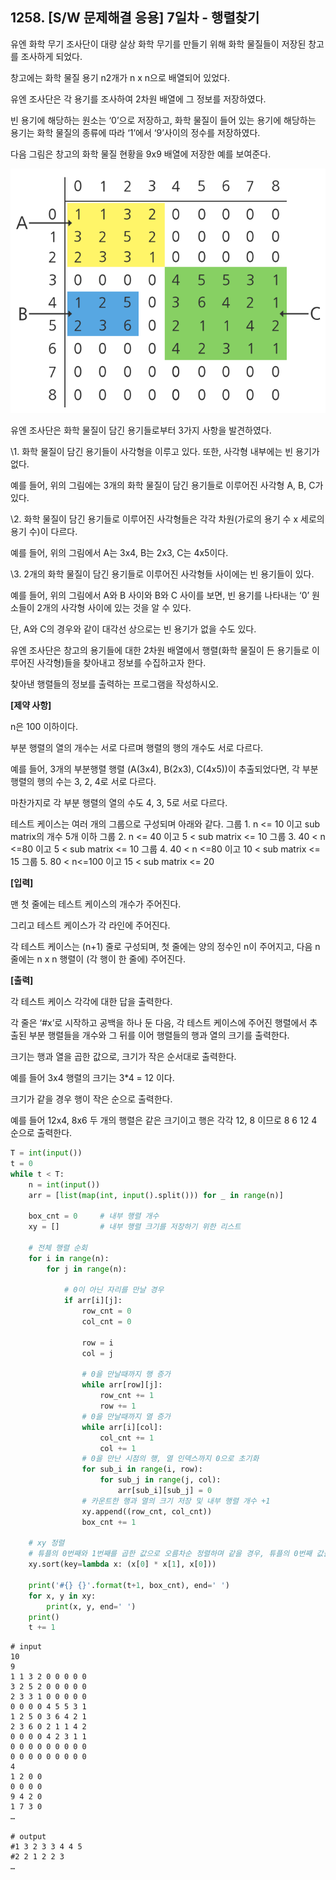 ## 1258. [S/W 문제해결 응용] 7일차 - 행렬찾기

유엔 화학 무기 조사단이 대량 살상 화학 무기를 만들기 위해 화학 물질들이 저장된 창고를 조사하게 되었다.

창고에는 화학 물질 용기 n2개가 n x n으로 배열되어 있었다.

유엔 조사단은 각 용기를 조사하여 2차원 배열에 그 정보를 저장하였다.

빈 용기에 해당하는 원소는 ‘0’으로 저장하고, 화학 물질이 들어 있는 용기에 해당하는 용기는 화학 물질의 종류에 따라 ‘1’에서 ‘9’사이의 정수를 저장하였다.

다음 그림은 창고의 화학 물질 현황을 9x9 배열에 저장한 예를 보여준다.


![img](D4.assets/행렬찾기.jpg)


유엔 조사단은 화학 물질이 담긴 용기들로부터 3가지 사항을 발견하였다.

\1. 화학 물질이 담긴 용기들이 사각형을 이루고 있다. 또한, 사각형 내부에는 빈 용기가 없다.

예를 들어, 위의 그림에는 3개의 화학 물질이 담긴 용기들로 이루어진 사각형 A, B, C가 있다.

\2. 화학 물질이 담긴 용기들로 이루어진 사각형들은 각각 차원(가로의 용기 수 x 세로의 용기 수)이 다르다.

예를 들어, 위의 그림에서 A는 3x4, B는 2x3, C는 4x5이다.

\3. 2개의 화학 물질이 담긴 용기들로 이루어진 사각형들 사이에는 빈 용기들이 있다.

예를 들어, 위의 그림에서 A와 B 사이와 B와 C 사이를 보면, 빈 용기를 나타내는 ‘0’ 원소들이 2개의 사각형 사이에 있는 것을 알 수 있다.

단, A와 C의 경우와 같이 대각선 상으로는 빈 용기가 없을 수도 있다.

유엔 조사단은 창고의 용기들에 대한 2차원 배열에서 행렬(화학 물질이 든 용기들로 이루어진 사각형)들을 찾아내고 정보를 수집하고자 한다.

찾아낸 행렬들의 정보를 출력하는 프로그램을 작성하시오.

**[제약 사항]**

n은 100 이하이다.

부분 행렬의 열의 개수는 서로 다르며 행렬의 행의 개수도 서로 다르다.

예를 들어, 3개의 부분행렬 행렬 (A(3x4), B(2x3), C(4x5))이 추출되었다면, 각 부분 행렬의 행의 수는 3, 2, 4로 서로 다르다.

마찬가지로 각 부분 행렬의 열의 수도 4, 3, 5로 서로 다르다.

테스트 케이스는 여러 개의 그룹으로 구성되며 아래와 같다.
그룹 1. n <= 10 이고 sub matrix의 개수 5개 이하
그룹 2. n <= 40 이고 5 < sub matrix <= 10
그룹 3. 40 < n <=80 이고 5 < sub matrix <= 10
그룹 4. 40 < n <=80 이고 10 < sub matrix <= 15
그룹 5. 80 < n<=100 이고 15 < sub matrix <= 20

**[입력]**

맨 첫 줄에는 테스트 케이스의 개수가 주어진다.

그리고 테스트 케이스가 각 라인에 주어진다.

각 테스트 케이스는 (n+1) 줄로 구성되며, 첫 줄에는 양의 정수인 n이 주어지고, 다음 n줄에는 n x n 행렬이 (각 행이 한 줄에) 주어진다.

**[출력]**

각 테스트 케이스 각각에 대한 답을 출력한다.

각 줄은 ‘#x’로 시작하고 공백을 하나 둔 다음, 각 테스트 케이스에 주어진 행렬에서 추출된 부분 행렬들을 개수와 그 뒤를 이어 행렬들의 행과 열의 크기를 출력한다.

크기는 행과 열을 곱한 값으로, 크기가 작은 순서대로 출력한다.

예를 들어 3x4 행렬의 크기는 3*4 = 12 이다.

크기가 같을 경우 행이 작은 순으로 출력한다.

예를 들어 12x4, 8x6 두 개의 행렬은 같은 크기이고 행은 각각 12, 8 이므로 8 6 12 4 순으로 출력한다.



```python
T = int(input())
t = 0
while t < T:
    n = int(input())
    arr = [list(map(int, input().split())) for _ in range(n)]

    box_cnt = 0     # 내부 행렬 개수
    xy = []         # 내부 행렬 크기를 저장하기 위한 리스트
    
    # 전체 행렬 순회
    for i in range(n):
        for j in range(n):
            
            # 0이 아닌 자리를 만날 경우
            if arr[i][j]:
                row_cnt = 0
                col_cnt = 0

                row = i
                col = j
                
                # 0을 만날때까지 행 증가
                while arr[row][j]:
                    row_cnt += 1
                    row += 1
                # 0을 만날때까지 열 증가
                while arr[i][col]:
                    col_cnt += 1
                    col += 1
                # 0을 만난 시점의 행, 열 인덱스까지 0으로 초기화
                for sub_i in range(i, row):
                    for sub_j in range(j, col):
                        arr[sub_i][sub_j] = 0
                # 카운트한 행과 열의 크기 저장 및 내부 행렬 개수 +1
                xy.append((row_cnt, col_cnt))
                box_cnt += 1
    
    # xy 정렬
    # 튜플의 0번째와 1번째를 곱한 값으로 오름차순 정렬하며 같을 경우, 튜플의 0번째 값을 오름차순으로 정렬
    xy.sort(key=lambda x: (x[0] * x[1], x[0]))  

    print('#{} {}'.format(t+1, box_cnt), end=' ')
    for x, y in xy:
        print(x, y, end=' ')
    print()
    t += 1
```

```
# input
10
9
1 1 3 2 0 0 0 0 0
3 2 5 2 0 0 0 0 0
2 3 3 1 0 0 0 0 0
0 0 0 0 4 5 5 3 1
1 2 5 0 3 6 4 2 1
2 3 6 0 2 1 1 4 2
0 0 0 0 4 2 3 1 1
0 0 0 0 0 0 0 0 0
0 0 0 0 0 0 0 0 0
4
1 2 0 0
0 0 0 0
9 4 2 0
1 7 3 0
…

# output
#1 3 2 3 3 4 4 5
#2 2 1 2 2 3
…
```

